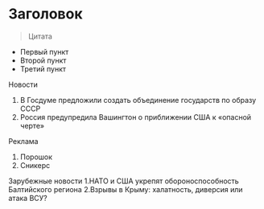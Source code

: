 # **З**а**г**о**л**о**в**о**к**

>Цитата

- Первый пункт
- Второй пункт
- Третий пункт

Новости
1. В Госдуме предложили создать объединение государств по образу СССР
2. Россия предупредила Вашингтон о приближении США к «опасной черте»

Реклама
1. Порошок
2. Сникерс

Зарубежные новости
1.НАТО и США укрепят обороноспособность Балтийского региона
2.Взрывы в Крыму: халатность, диверсия или атака ВСУ?
